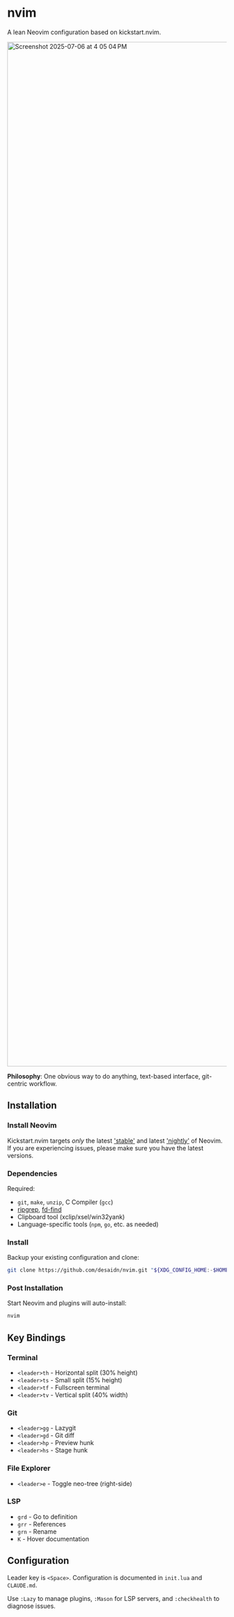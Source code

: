 # nvim

A lean Neovim configuration based on kickstart.nvim.

<img width="2354" alt="Screenshot 2025-07-06 at 4 05 04 PM" src="https://github.com/user-attachments/assets/ac727a89-0a60-4373-af12-51117794765a" />

**Philosophy**: One obvious way to do anything, text-based interface, git-centric workflow.

## Installation

### Install Neovim

Kickstart.nvim targets _only_ the latest
['stable'](https://github.com/neovim/neovim/releases/tag/stable) and latest
['nightly'](https://github.com/neovim/neovim/releases/tag/nightly) of Neovim.
If you are experiencing issues, please make sure you have the latest versions.

### Dependencies

Required:

- `git`, `make`, `unzip`, C Compiler (`gcc`)
- [ripgrep](https://github.com/BurntSushi/ripgrep#installation), [fd-find](https://github.com/sharkdp/fd#installation)
- Clipboard tool (xclip/xsel/win32yank)
- Language-specific tools (`npm`, `go`, etc. as needed)

### Install

Backup your existing configuration and clone:

```sh
git clone https://github.com/desaidn/nvim.git "${XDG_CONFIG_HOME:-$HOME/.config}"/nvim
```

### Post Installation

Start Neovim and plugins will auto-install:

```sh
nvim
```

## Key Bindings

### Terminal

- `<leader>th` - Horizontal split (30% height)
- `<leader>ts` - Small split (15% height)
- `<leader>tf` - Fullscreen terminal
- `<leader>tv` - Vertical split (40% width)

### Git

- `<leader>gg` - Lazygit
- `<leader>gd` - Git diff
- `<leader>hp` - Preview hunk
- `<leader>hs` - Stage hunk

### File Explorer

- `<leader>e` - Toggle neo-tree (right-side)

### LSP

- `grd` - Go to definition
- `grr` - References
- `grn` - Rename
- `K` - Hover documentation


## Configuration

Leader key is `<Space>`. Configuration is documented in `init.lua` and `CLAUDE.md`.

Use `:Lazy` to manage plugins, `:Mason` for LSP servers, and `:checkhealth` to diagnose issues.
